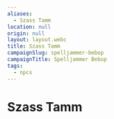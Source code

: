 ```yaml
---
aliases:
  - Szass Tamm
location: null
origin: null
layout: layout.webc
title: Szass Tamm
campaignSlug: spelljammer-bebop
campaignTitle: Spelljammer Bebop
tags:
  - npcs
---
```

# Szass Tamm

